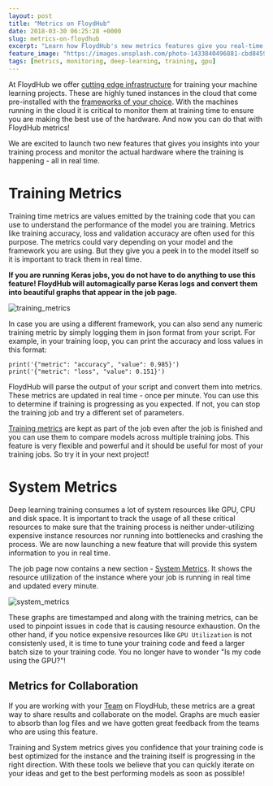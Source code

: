 ```yaml
---
layout: post
title: "Metrics on FloydHub"
date: 2018-03-30 06:25:28 +0000
slug: metrics-on-floydhub
excerpt: "Learn how FloydHub's new metrics features give you real-time insights into training performance and system resource utilization for optimal deep learning model development."
feature_image: "https://images.unsplash.com/photo-1433840496881-cbd845929862?ixlib=rb-0.3.5&q=80&fm=jpg&crop=entropy&cs=tinysrgb&w=1080&fit=max&ixid=eyJhcHBfaWQiOjExNzczfQ&s=f048aea7591e2f3b7ff164a3f0fbdbc6"
tags: [metrics, monitoring, deep-learning, training, gpu]
---
```


At FloydHub we offer [cutting edge infrastructure](https://floydhub.github.io/benchmarking-floydhub-instances/) for training your machine learning projects. These are highly tuned instances in the cloud that come pre-installed with the [frameworks of your choice](https://docs.floydhub.com/guides/environments/). With the machines running in the cloud it is critical to monitor them at training time to ensure you are making the best use of the hardware. And now you can do that with FloydHub metrics!

We are excited to launch two new features that gives you insights into your training process and monitor the actual hardware where the training is happening - all in real time.

# Training Metrics

Training time metrics are values emitted by the training code that you can use to understand the performance of the model you are training. Metrics like training accuracy, loss and validation accuracy are often used for this purpose. The metrics could vary depending on your model and the framework you are using. But they give you a peek in to the model itself so it is important to track them in real time.

**If you are running Keras jobs, you do not have to do anything to use this feature! FloydHub will automagically parse Keras logs and convert them into beautiful graphs that appear in the job page.**

![training_metrics](https://floydhub.github.io/content/images/2018/03/training_metrics.png)

In case you are using a different framework, you can also send any numeric training metric by simply logging them in json format from your script. For example, in your training loop, you can print the accuracy and loss values in this format:
    
    
    print('{"metric": "accuracy", "value": 0.985}')
    print('{"metric": "loss", "value": 0.151}')
    

FloydHub will parse the output of your script and convert them into metrics. These metrics are updated in real time - once per minute. You can use this to determine if training is progressing as you expected. If not, you can stop the training job and try a different set of parameters.

[Training metrics](https://docs.floydhub.com/guides/jobs/metrics/#training-metrics) are kept as part of the job even after the job is finished and you can use them to compare models across multiple training jobs. This feature is very flexible and powerful and it should be useful for most of your training jobs. So try it in your next project!

# System Metrics

Deep learning training consumes a lot of system resources like GPU, CPU and disk space. It is important to track the usage of all these critical resources to make sure that the training process is neither under-utilizing expensive instance resources nor running into bottlenecks and crashing the process. We are now launching a new feature that will provide this system information to you in real time.

The job page now contains a new section - [System Metrics](https://docs.floydhub.com/guides/jobs/metrics/#system-metrics). It shows the resource utilization of the instance where your job is running in real time and updated every minute.

![system_metrics](https://floydhub.github.io/content/images/2018/03/system_metrics.png)

These graphs are timestamped and along with the training metrics, can be used to pinpoint issues in code that is causing resource exhaustion. On the other hand, if you notice expensive resources like `GPU Utilization` is not consistenly used, it is time to tune your training code and feed a larger batch size to your training code. You no longer have to wonder "Is my code using the GPU?"!

## Metrics for Collaboration

If you are working with your [Team](https://floydhub.github.io/floydhub-for-teams/) on FloydHub, these metrics are a great way to share results and collaborate on the model. Graphs are much easier to absorb than log files and we have gotten great feedback from the teams who are using this feature.

Training and System metrics gives you confidence that your training code is best optimized for the instance and the training itself is progressing in the right direction. With these tools we believe that you can quickly iterate on your ideas and get to the best performing models as soon as possible!